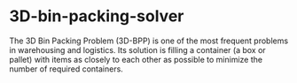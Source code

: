 # 3D-bin-packing-solver
The 3D Bin Packing Problem (3D-BPP) is one of the most frequent problems in warehousing and logistics. Its solution is filling a container (a box or pallet) with items as closely to each other as possible to minimize the number of required containers.
